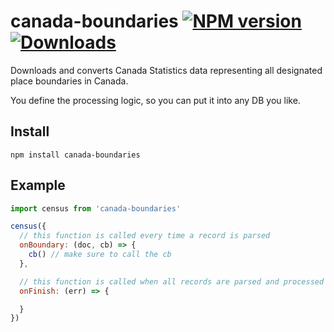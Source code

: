 # canada-boundaries [![NPM version][npm-image]][npm-url] [![Downloads][downloads-image]][npm-url]

Downloads and converts Canada Statistics data representing all designated place boundaries in Canada.

You define the processing logic, so you can put it into any DB you like.

## Install

```
npm install canada-boundaries
```

## Example

```js
import census from 'canada-boundaries'

census({
  // this function is called every time a record is parsed
  onBoundary: (doc, cb) => {
    cb() // make sure to call the cb
  },

  // this function is called when all records are parsed and processed
  onFinish: (err) => {

  }
})
```

[downloads-image]: http://img.shields.io/npm/dm/canada-boundaries.svg
[npm-url]: https://npmjs.org/package/canada-boundaries
[npm-image]: http://img.shields.io/npm/v/canada-boundaries.svg
